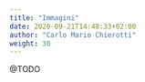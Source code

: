 ```yaml
---
title: "Immagini"
date: 2020-09-21T14:48:33+02:00
author: "Carlo Mario Chierotti"
weight: 30
---
```



@TODO

